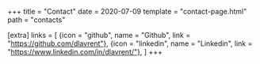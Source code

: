 +++
title = "Contact"
date = 2020-07-09
template = "contact-page.html"
path = "contacts"

[extra]
links = [
  {icon = "github", name = "Github", link = "https://github.com/dlavrent"},
  {icon = "linkedin", name = "Linkedin", link = "https://www.linkedin.com/in/dlavrent/"},
  ]
+++